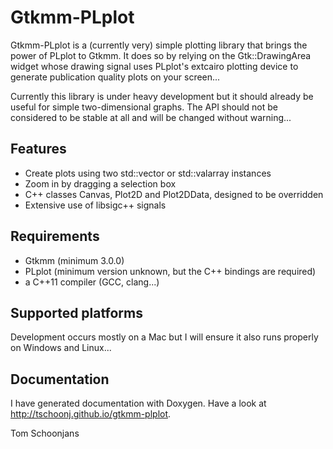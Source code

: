 # Gtkmm-PLplot

Gtkmm-PLplot is a (currently very) simple plotting library that brings the power of PLplot to Gtkmm. It does so by relying on the Gtk::DrawingArea widget whose drawing signal uses PLplot's extcairo plotting device to generate publication quality plots on your screen...

Currently this library is under heavy development but it should already be useful for simple two-dimensional graphs. The API should not be considered to be stable at all and will be changed without warning...

## Features

* Create plots using two std::vector or std::valarray instances
* Zoom in by dragging a selection box
* C++ classes Canvas, Plot2D and Plot2DData, designed to be overridden
* Extensive use of libsigc++ signals

## Requirements

* Gtkmm (minimum 3.0.0)
* PLplot (minimum version unknown, but the C++ bindings are required)
* a C++11 compiler (GCC, clang...)

## Supported platforms

Development occurs mostly on a Mac but I will ensure it also runs properly on Windows and Linux...

## Documentation

I have generated documentation with Doxygen. Have a look at http://tschoonj.github.io/gtkmm-plplot.


Tom Schoonjans

